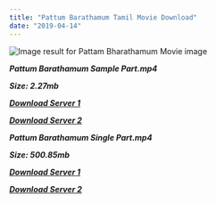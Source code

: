 ```yaml
---
title: "Pattum Barathamum Tamil Movie Download"
date: "2019-04-14"
---
```


![Image result for Pattam Bharathamum Movie image](https://m.media-amazon.com/images/M/MV5BOTVhZDYxOWYtN2QyMS00ODIzLWFmOTMtZGUwMzc1NmIwNDY0XkEyXkFqcGdeQXVyMjA4OTI5NDQ@._V1_.jpg)

**_Pattum Barathamum Sample Part.mp4_**

**_Size: 2.27mb_**

**_[Download Server 1](http://p1.wetransfer.vip/files/Tamil{169df08cb8e74ebadb8a44297cb1b6497cb77520eb9064bb3027e0e0c1bcc485}20Movies/Tamil{169df08cb8e74ebadb8a44297cb1b6497cb77520eb9064bb3027e0e0c1bcc485}20Recent{169df08cb8e74ebadb8a44297cb1b6497cb77520eb9064bb3027e0e0c1bcc485}20Movies/Pattam{169df08cb8e74ebadb8a44297cb1b6497cb77520eb9064bb3027e0e0c1bcc485}20Bharathamum{169df08cb8e74ebadb8a44297cb1b6497cb77520eb9064bb3027e0e0c1bcc485}20(1975)/Pattam{169df08cb8e74ebadb8a44297cb1b6497cb77520eb9064bb3027e0e0c1bcc485}20Bharathamum/Pattam{169df08cb8e74ebadb8a44297cb1b6497cb77520eb9064bb3027e0e0c1bcc485}20Bharathamum{169df08cb8e74ebadb8a44297cb1b6497cb77520eb9064bb3027e0e0c1bcc485}20(1975){169df08cb8e74ebadb8a44297cb1b6497cb77520eb9064bb3027e0e0c1bcc485}20Sample{169df08cb8e74ebadb8a44297cb1b6497cb77520eb9064bb3027e0e0c1bcc485}20(640x360).mp4)_**

**_[Download Server 2](http://p1.wetransfer.vip/files/Tamil{169df08cb8e74ebadb8a44297cb1b6497cb77520eb9064bb3027e0e0c1bcc485}20Movies/Tamil{169df08cb8e74ebadb8a44297cb1b6497cb77520eb9064bb3027e0e0c1bcc485}20Recent{169df08cb8e74ebadb8a44297cb1b6497cb77520eb9064bb3027e0e0c1bcc485}20Movies/Pattam{169df08cb8e74ebadb8a44297cb1b6497cb77520eb9064bb3027e0e0c1bcc485}20Bharathamum{169df08cb8e74ebadb8a44297cb1b6497cb77520eb9064bb3027e0e0c1bcc485}20(1975)/Pattam{169df08cb8e74ebadb8a44297cb1b6497cb77520eb9064bb3027e0e0c1bcc485}20Bharathamum/Pattam{169df08cb8e74ebadb8a44297cb1b6497cb77520eb9064bb3027e0e0c1bcc485}20Bharathamum{169df08cb8e74ebadb8a44297cb1b6497cb77520eb9064bb3027e0e0c1bcc485}20(1975){169df08cb8e74ebadb8a44297cb1b6497cb77520eb9064bb3027e0e0c1bcc485}20Sample{169df08cb8e74ebadb8a44297cb1b6497cb77520eb9064bb3027e0e0c1bcc485}20(640x360).mp4)_**

**_Pattum Barathamum Single Part.mp4_**

**_Size: 500.85mb_**

**_[Download Server 1](http://p1.wetransfer.vip/files/Tamil{169df08cb8e74ebadb8a44297cb1b6497cb77520eb9064bb3027e0e0c1bcc485}20Movies/Tamil{169df08cb8e74ebadb8a44297cb1b6497cb77520eb9064bb3027e0e0c1bcc485}20Recent{169df08cb8e74ebadb8a44297cb1b6497cb77520eb9064bb3027e0e0c1bcc485}20Movies/Pattam{169df08cb8e74ebadb8a44297cb1b6497cb77520eb9064bb3027e0e0c1bcc485}20Bharathamum{169df08cb8e74ebadb8a44297cb1b6497cb77520eb9064bb3027e0e0c1bcc485}20(1975)/Pattam{169df08cb8e74ebadb8a44297cb1b6497cb77520eb9064bb3027e0e0c1bcc485}20Bharathamum/Pattam{169df08cb8e74ebadb8a44297cb1b6497cb77520eb9064bb3027e0e0c1bcc485}20Bharathamum{169df08cb8e74ebadb8a44297cb1b6497cb77520eb9064bb3027e0e0c1bcc485}20(1975){169df08cb8e74ebadb8a44297cb1b6497cb77520eb9064bb3027e0e0c1bcc485}20Single{169df08cb8e74ebadb8a44297cb1b6497cb77520eb9064bb3027e0e0c1bcc485}20Part{169df08cb8e74ebadb8a44297cb1b6497cb77520eb9064bb3027e0e0c1bcc485}20(640x360).mp4)_**

**_[Download Server 2](http://p1.wetransfer.vip/files/Tamil{169df08cb8e74ebadb8a44297cb1b6497cb77520eb9064bb3027e0e0c1bcc485}20Movies/Tamil{169df08cb8e74ebadb8a44297cb1b6497cb77520eb9064bb3027e0e0c1bcc485}20Recent{169df08cb8e74ebadb8a44297cb1b6497cb77520eb9064bb3027e0e0c1bcc485}20Movies/Pattam{169df08cb8e74ebadb8a44297cb1b6497cb77520eb9064bb3027e0e0c1bcc485}20Bharathamum{169df08cb8e74ebadb8a44297cb1b6497cb77520eb9064bb3027e0e0c1bcc485}20(1975)/Pattam{169df08cb8e74ebadb8a44297cb1b6497cb77520eb9064bb3027e0e0c1bcc485}20Bharathamum/Pattam{169df08cb8e74ebadb8a44297cb1b6497cb77520eb9064bb3027e0e0c1bcc485}20Bharathamum{169df08cb8e74ebadb8a44297cb1b6497cb77520eb9064bb3027e0e0c1bcc485}20(1975){169df08cb8e74ebadb8a44297cb1b6497cb77520eb9064bb3027e0e0c1bcc485}20Single{169df08cb8e74ebadb8a44297cb1b6497cb77520eb9064bb3027e0e0c1bcc485}20Part{169df08cb8e74ebadb8a44297cb1b6497cb77520eb9064bb3027e0e0c1bcc485}20(640x360).mp4)_**
